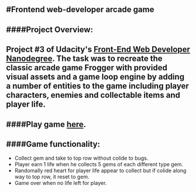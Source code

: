 #Frontend web-developer arcade game
---------------------------------------------------------------------------------------------------
####Project Overview:
---------------------------------------------------------------------------------------------------
Project #3 of Udacity's [Front-End Web Developer Nanodegree](https://www.udacity.com/course/front-end-web-developer-nanodegree--nd001). The task was to recreate the classic arcade game Frogger with provided visual assets and a game loop engine by adding a number of entities to the game including player characters, enemies and collectable items and player life.
---------------------------------------------------------------------------------------------------
####Play game [here](https://kiranapatel.github.io/arcade/).
---------------------------------------------------------------------------------------------------
####Game functionality:
---------------------------------------------------------------------------------------------------
* Collect gem and take to top row without colide to bugs.
* Player earn 1 life when he collects 5 gems of each different type gem.
* Randomally red heart for player life appear to collect but if colide along way to top row, it reset to gem.
* Game over when no life left for player.
